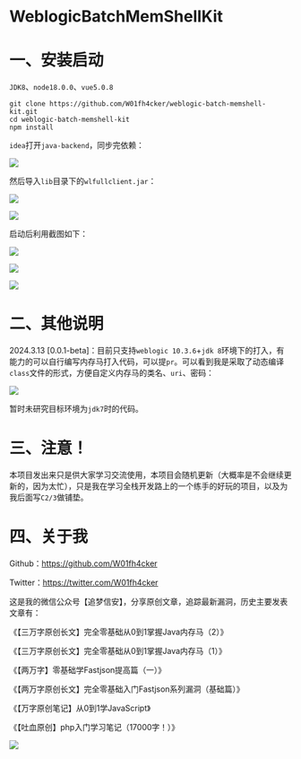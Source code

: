 # WeblogicBatchMemShellKit
# 一、安装启动

`JDK8`、`node18.0.0`、`vue5.0.8`

```shell
git clone https://github.com/W01fh4cker/weblogic-batch-memshell-kit.git
cd weblogic-batch-memshell-kit
npm install
```

`idea`打开`java-backend`，同步完依赖：

![](https://cdn.jsdelivr.net/gh/W01fh4cker/blog_image@main/image-20240313212458951.png)

然后导入`lib`目录下的`wlfullclient.jar`：

![](https://cdn.jsdelivr.net/gh/W01fh4cker/blog_image@main/image-20240313212911073.png)

![](https://cdn.jsdelivr.net/gh/W01fh4cker/blog_image@main/image-20240313213003221.png)

启动后利用截图如下：

![](https://cdn.jsdelivr.net/gh/W01fh4cker/blog_image@main/image-20240313213049432.png)

![](https://cdn.jsdelivr.net/gh/W01fh4cker/blog_image@main/image-20240313213037896.png)

![](https://cdn.jsdelivr.net/gh/W01fh4cker/blog_image@main/image-20240313213114332.png)

# 二、其他说明

2024.3.13 [0.0.1-beta]：目前只支持`weblogic 10.3.6`+`jdk 8`环境下的打入，有能力的可以自行编写内存马打入代码，可以提`pr`。可以看到我是采取了动态编译`class`文件的形式，方便自定义内存马的类名、`uri`、密码：

![](https://cdn.jsdelivr.net/gh/W01fh4cker/blog_image@main/image-20240313213329018.png)

暂时未研究目标环境为`jdk7`时的代码。

# 三、注意！

本项目发出来只是供大家学习交流使用，本项目会随机更新（大概率是不会继续更新的，因为太忙），只是我在学习全栈开发路上的一个练手的好玩的项目，以及为我后面写`C2/3`做铺垫。

# 四、关于我

Github：https://github.com/W01fh4cker

Twitter：https://twitter.com/W01fh4cker

这是我的微信公众号【追梦信安】，分享原创文章，追踪最新漏洞，历史主要发表文章有：

《【三万字原创长文】完全零基础从0到1掌握Java内存马（2）》

《【三万字原创长文】完全零基础从0到1掌握Java内存马（1）》

《【两万字】零基础学Fastjson提高篇（一）》

《【两万字原创长文】完全零基础入门Fastjson系列漏洞（基础篇）》

《【万字原创笔记】从0到1学JavaScript》

《【吐血原创】php入门学习笔记（17000字！）》

![](https://cdn.jsdelivr.net/gh/W01fh4cker/blog_image@main/image-20240313213904852.png)
